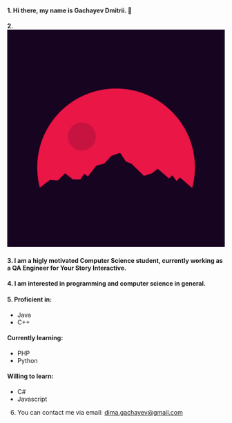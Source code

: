 #### 1. Hi there, my name is Gachayev Dmitrii. 👋
#### 2. ![images/288754.jpg](images/288754.jpg) 
#### 3. I am a higly motivated Computer Science student, currently working as a QA Engineer for Your Story Interactive.
#### 4. I am interested in programming and computer science in general.
#### 5. Proficient in: 
- Java
- C++

#### Currently learning: 
- PHP
- Python

#### Willing to learn: 
- C#
- Javascript

6. You can contact me via email: dima.gachayev@gmail.com

